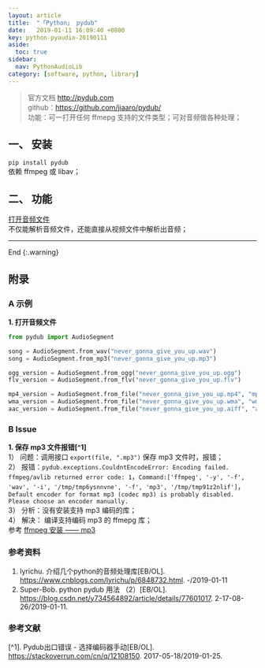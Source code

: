 ```yaml
---
layout: article
title:  "「Python」 pydub"
date:   2019-01-11 16:09:40 +0800
key: python-pyaudio-20190111
aside:
  toc: true
sidebar:
  nav: PythonAudioLib
category: [software, python, library]
---
```



> 官方文档 <http://pydub.com>  
github：<https://github.com/jiaaro/pydub/>  
功能：可一打开任何 ffmepg 支持的文件类型；可对音频做各种处理；    


## 一、 安装  
`pip install pydub`  
依赖 ffmpeg 或 libav；  



## 二、 功能
[打开音频文件](#open)  
不仅能解析音频文件，还能直接从视频文件中解析出音频；  


-------------------  
 End
{:.warning}  


## 附录
### A 示例
<span id="open">**1. 打开音频文件**</span>  

```python
from pydub import AudioSegment

song = AudioSegment.from_wav("never_gonna_give_you_up.wav")
song = AudioSegment.from_mp3("never_gonna_give_you_up.mp3")

ogg_version = AudioSegment.from_ogg("never_gonna_give_you_up.ogg")
flv_version = AudioSegment.from_flv("never_gonna_give_you_up.flv")

mp4_version = AudioSegment.from_file("never_gonna_give_you_up.mp4", "mp4")
wma_version = AudioSegment.from_file("never_gonna_give_you_up.wma", "wma")
aac_version = AudioSegment.from_file("never_gonna_give_you_up.aiff", "aac")
```

### B Issue
<span id="save_mp3">**1. 保存 mp3 文件报错[^1]**</span>  
1） 问题：调用接口 `export(file, ".mp3")` 保存 mp3 文件时，报错；  
2） 报错：`pydub.exceptions.CouldntEncodeError: Encoding failed. ffmpeg/avlib returned error code: 1`，`Command:['ffmpeg', '-y', '-f', 'wav', '-i', '/tmp/tmp6ysnnvne', '-f', 'mp3', '/tmp/tmp91z2nlif']`，`Default encoder for format mp3 (codec mp3) is probably disabled. Please choose an encoder manually.`  
3） 分析：没有安装支持 mp3 编码的库；  
4） 解决：  编译支持编码 mp3 的 ffmepg 库；  
参考 [ffmpeg 安装 —— mp3](/ai/video/videolibrary/2019/01/25/ffmpeg.html#2-扩展功能)   

### 参考资料
1. lyrichu. 介绍几个python的音频处理库[EB/OL]. <https://www.cnblogs.com/lyrichu/p/6848732.html>. -/2019-01-11   
2. Super-Bob. python pydub 用法 （2）[EB/OL]. <https://blog.csdn.net/y734564892/article/details/77601017>. 2-17-08-26/2019-01-11.   

### 参考文献
[^1]. Pydub出口错误 - 选择编码器手动[EB/OL]. <https://stackoverrun.com/cn/q/12108150>.  2017-05-18/2019-01-25.
